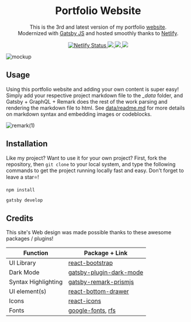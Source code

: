 
<h1 align="center">
  Portfolio Website
</h1>

<p align="center">
 This is the 3rd and latest version of my portfolio <a href="https://brianruizy.com">website</a>.</br>
 Modernized with <a href="https://www.gatsbyjs.org/" target="_blank">Gatsby JS</a> and hosted smoothly thanks to <a href="https://www.netlify.com/" target="_blank">Netlify</a>.
</p>
<p align="center">
   <a href="https://app.netlify.com/sites/brianruizy/deploys" target="_blank">
    <img src="https://api.netlify.com/api/v1/badges/72511ec5-84cd-416c-81d8-b16489c1b235/deploy-status" alt="Netlify Status" /> 
   </a>
   <a href="https://gatsbyjs.com" target="_blank">
     <img src="https://img.shields.io/badge/Built%20with-Gatsby-%23614dff?logo=gatsby" />
   </a>
   <a href="https://reactjs.org/" target="_blank">
     <img src="https://img.shields.io/badge/Powered%20by-React-%2361dafb?logo=react" />
   </a>
   <a>
     <img src="https://img.shields.io/github/license/BrianRuizy/portfolio-website?color=red&style=flat" />
   </a>
</p>
</div>

![mockup](https://user-images.githubusercontent.com/23439187/111946587-becacd00-8aa9-11eb-96ee-a5399fa2658a.png)

## Usage

Using this portfolio website and adding your own content is super easy! Simply add your respective project markdown file to the *_data* folder, and Gatsby + GraphQL + Remark does the rest of the work parsing and rendering the markdown file to html. See [data/readme.md](https://github.com/BrianRuizy/portfolio-website/blob/master/_data/readme.md) for more details on markdown syntax and embedding images or codeblocks.

![remark(1)](https://user-images.githubusercontent.com/23439187/111946523-a65ab280-8aa9-11eb-8be0-7a7170b562eb.png)

## Installation

Like my project? Want to use it for your own project? First, fork the repository, then `git clone` to your local system, and type the following commands to get the project running locally fast and easy. Don't forget to leave a star⭐!

```bash
npm install

```
```
gatsby develop
```

## Credits

This site's Web design was made possible thanks to these awesome packages / plugins!

| Function | Package + Link |
| ------------- | ---------- | 
| UI Library | [react-bootstrap](https://react-bootstrap.github.io/) |
| Dark Mode | [gatsby-plugin-dark-mode](https://www.gatsbyjs.com/plugins/gatsby-plugin-dark-mode/) |
| Syntax Highlighting | [gatsby-remark-prismjs](https://www.gatsbyjs.com/plugins/gatsby-remark-prismjs/?=prismjs) |
| UI element(s) | [react-bottom-drawer](https://www.npmjs.com/package/react-bottom-drawer) |
| Icons | [react-icons](https://react-icons.github.io/react-icons/) |
| Fonts | [google-fonts](https://fonts.google.com/), [rfs](https://github.com/twbs/rfs) |
  
